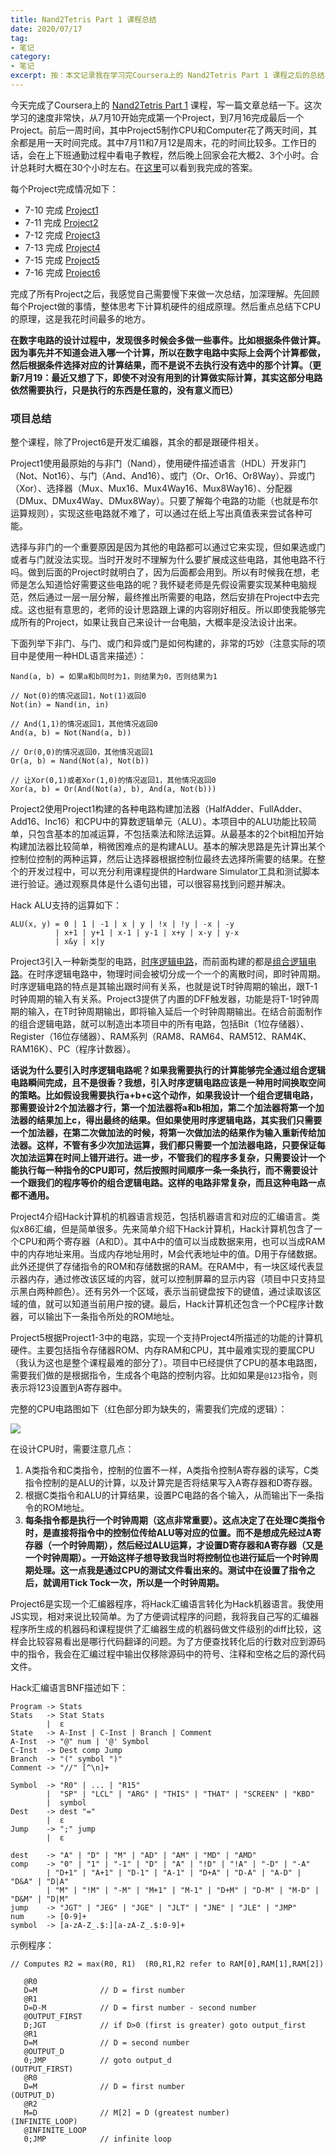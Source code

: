 ```yaml
---
title: Nand2Tetris Part 1 课程总结
date: 2020/07/17
tag:
- 笔记
category:
- 笔记
excerpt: 按：本文记录我在学习完Coursera上的 Nand2Tetris Part 1 课程之后的总结与思考。
---
```




今天完成了Coursera上的 [Nand2Tetris Part 1](https://www.coursera.org/learn/build-a-computer) 课程，写一篇文章总结一下。这次学习的速度非常快，从7月10开始完成第一个Project，到7月16完成最后一个Project。前后一周时间，其中Project5制作CPU和Computer花了两天时间，其余都是用一天时间完成。其中7月11和7月12是周末，花的时间比较多。工作日的话，会在上下班通勤过程中看电子教程，然后晚上回家会花大概2、3个小时。合计总耗时大概在30个小时左右。在[这里](https://gitee.com/lhtin/Nand2TetrisLabs)可以看到我完成的答案。

每个Project完成情况如下：

- 7-10 完成 [Project1](https://www.nand2tetris.org/project01)
- 7-11 完成 [Project2](https://www.nand2tetris.org/project02)
- 7-12 完成 [Project3](https://www.nand2tetris.org/project03)
- 7-13 完成 [Project4](https://www.nand2tetris.org/project04)
- 7-15 完成 [Project5](https://www.nand2tetris.org/project05)
- 7-16 完成 [Project6](https://www.nand2tetris.org/project06)

完成了所有Project之后，我感觉自己需要慢下来做一次总结，加深理解。先回顾每个Project做的事情，整体思考下计算机硬件的组成原理。然后重点总结下CPU的原理，这是我花时间最多的地方。

**在数字电路的设计过程中，发现很多时候会多做一些事件。比如根据条件做计算。因为事先并不知道会进入哪一个计算，所以在数字电路中实际上会两个计算都做，然后根据条件选择对应的计算结果，而不是说不去执行没有选中的那个计算。（更新7月19：最近又想了下，即使不对没有用到的计算做实际计算，其实这部分电路依然需要执行，只是执行的东西是任意的，没有意义而已）**



### 项目总结

整个课程，除了Project6是开发汇编器，其余的都是跟硬件相关。

Project1使用最原始的与非门（Nand），使用硬件描述语言（HDL）开发非门（Not、Not16）、与门（And、And16）、或门（Or、Or16、Or8Way）、异或门（Xor）、选择器（Mux、Mux16、Mux4Way16、Mux8Way16）、分配器（DMux、DMux4Way、DMux8Way）。只要了解每个电路的功能（也就是布尔运算规则），实现这些电路就不难了，可以通过在纸上写出真值表来尝试各种可能。

选择与非门的一个重要原因是因为其他的电路都可以通过它来实现，但如果选或门或者与门就没法实现。当时开发时不理解为什么要扩展成这些电路，其他电路不行吗。做到后面的Project时就明白了，因为后面都会用到。所以有时候我在想，老师是怎么知道恰好需要这些电路的呢？我怀疑老师是先假设需要实现某种电脑规范，然后通过一层一层分解，最终推出所需要的电路，然后安排在Project中去完成。这也挺有意思的，老师的设计思路跟上课的内容刚好相反。所以即使我能够完成所有的Project，如果让我自己来设计一台电脑，大概率是没法设计出来。

下面列举下非门、与门、或门和异或门是如何构建的，非常的巧妙（注意实际的项目中是使用一种HDL语言来描述）：

```
Nand(a, b) = 如果a和b同时为1，则结果为0，否则结果为1

// Not(0)的情况返回1，Not(1)返回0
Not(in) = Nand(in, in)

// And(1,1)的情况返回1，其他情况返回0
And(a, b) = Not(Nand(a, b))

// Or(0,0)的情况返回0，其他情况返回1
Or(a, b) = Nand(Not(a), Not(b))

// 让Xor(0,1)或者Xor(1,0)的情况返回1，其他情况返回0
Xor(a, b) = Or(And(Not(a), b), And(a, Not(b)))
```



Project2使用Project1构建的各种电路构建加法器（HalfAdder、FullAdder、Add16、Inc16）和CPU中的算数逻辑单元（ALU）。本项目中的ALU功能比较简单，只包含基本的加减运算，不包括乘法和除法运算。从最基本的2个bit相加开始构建加法器比较简单，稍微困难点的是构建ALU。基本的解决思路是先计算出某个控制位控制的两种运算，然后让选择器根据控制位最终去选择所需要的结果。在整个的开发过程中，可以充分利用课程提供的Hardware Simulator工具和测试脚本进行验证。通过观察具体是什么语句出错，可以很容易找到问题并解决。

Hack ALU支持的运算如下：

```
ALU(x, y) = 0 | 1 | -1 | x | y | !x | !y | -x | -y
          | x+1 | y+1 | x-1 | y-1 | x+y | x-y | y-x
          | x&y | x|y
```



Project3引入一种新类型的电路，[时序逻辑电路](https://en.wikipedia.org/wiki/Sequential_logic)，而前面构建的都是[组合逻辑电路](https://en.wikipedia.org/wiki/Combinational_logic)。在时序逻辑电路中，物理时间会被切分成一个一个的离散时间，即时钟周期。时序逻辑电路的特点是其输出跟时间有关系，也就是说T时钟周期的输出，跟T-1时钟周期的输入有关系。Project3提供了内置的DFF触发器，功能是将T-1时钟周期的输入，在T时钟周期输出，即将输入延后一个时钟周期输出。在结合前面制作的组合逻辑电路，就可以制造出本项目中的所有电路，包括Bit（1位存储器）、Register（16位存储器）、RAM系列（RAM8、RAM64、RAM512、RAM4K、RAM16K）、PC（程序计数器）。

**话说为什么要引入时序逻辑电路呢？如果我需要执行的计算能够完全通过组合逻辑电路瞬间完成，且不是很香？我想，引入时序逻辑电路应该是一种用时间换取空间的策略。比如假设我需要执行a+b+c这个动作，如果我设计一个组合逻辑电路，那需要设计2个加法器才行，第一个加法器将a和b相加，第二个加法器将第一个加法器的结果加上c，得出最终的结果。但如果使用时序逻辑电路，其实我们只需要一个加法器，在第二次做加法的时候，将第一次做加法的结果作为输入重新传给加法器。这样，不管有多少次加法运算，我们都只需要一个加法器电路，只要保证每次加法运算在时间上错开进行。进一步，不管我们的程序多复杂，只需要设计一个能执行每一种指令的CPU即可，然后按照时间顺序一条一条执行，而不需要设计一个跟我们的程序等价的组合逻辑电路。这样的电路非常复杂，而且这种电路一点都不通用。**



Project4介绍Hack计算机的机器语言规范，包括机器语言和对应的汇编语言。类似x86汇编，但是简单很多。先来简单介绍下Hack计算机，Hack计算机包含了一个CPU和两个寄存器（A和D）。其中A中的值可以当成数据来用，也可以当成RAM中的内存地址来用。当成内存地址用时，M会代表地址中的值。D用于存储数据。此外还提供了存储指令的ROM和存储数据的RAM。在RAM中，有一块区域代表显示器内存，通过修改该区域的内容，就可以控制屏幕的显示内容（项目中只支持显示黑白两种颜色）。还有另外一个区域，表示当前键盘按下的键值，通过读取该区域的值，就可以知道当前用户按的键。最后，Hack计算机还包含一个PC程序计数器，可以输出下一条指令所处的ROM地址。



Project5根据Project1-3中的电路，实现一个支持Project4所描述的功能的计算机硬件。主要包括指令存储器ROM、内存RAM和CPU，其中最难实现的要属CPU（我认为这也是整个课程最难的部分了）。项目中已经提供了CPU的基本电路图，需要我们做的是根据指令，生成各个电路的控制内容。比如如果是`@123`指令，则表示将123设置到A寄存器中。

完整的CPU电路图如下（红色部分即为缺失的，需要我们完成的逻辑）：

![](/images/nand2tetris-1/CPU.png)

在设计CPU时，需要注意几点：

1. A类指令和C类指令，控制的位置不一样，A类指令控制A寄存器的读写，C类指令控制的是ALU的计算，以及计算完是否将结果写入A寄存器和D寄存器。
2. 根据C类指令和ALU的计算结果，设置PC电路的各个输入，从而输出下一条指令的ROM地址。
3. **每条指令都是执行一个时钟周期（这点非常重要）。这点决定了在处理C类指令时，是直接将指令中的控制位传给ALU等对应的位置。而不是想成先经过A寄存器（一个时钟周期），然后经过ALU运算，才设置D寄存器和A寄存器（又是一个时钟周期）。一开始这样子想导致我当时将控制位也进行延后一个时钟周期处理。这一点我是通过CPU的测试文件看出来的。测试中在设置了指令之后，就调用Tick Tock一次，所以是一个时钟周期。**



Project6是实现一个汇编器程序，将Hack汇编语言转化为Hack机器语言。我使用JS实现，相对来说比较简单。为了方便调试程序的问题，我将我自己写的汇编器程序所生成的机器码和课程提供了汇编器生成的机器码做文件级别的diff比较，这样会比较容易看出是哪行代码翻译的问题。为了方便查找转化后的行数对应到源码中的指令，我会在汇编过程中输出仅移除源码中的符号、注释和空格之后的源代码文件。

Hack汇编语言BNF描述如下：

```
Program -> Stats
Stats   -> Stat Stats
        |  ε
State 	-> A-Inst | C-Inst | Branch | Comment
A-Inst 	-> "@" num | '@' Symbol
C-Inst 	-> Dest comp Jump
Branch  -> "(" symbol ")"
Comment -> "//" [^\n]+

Symbol  -> "R0" | ... | "R15" 
        |  "SP" | "LCL" | "ARG" | "THIS" | "THAT" | "SCREEN" | "KBD" 
        |  symbol
Dest    -> dest "="
        |  ε
Jump    -> ";" jump
        |  ε

dest    -> "A" | "D" | "M" | "AD" | "AM" | "MD" | "AMD"
comp    -> "0" | "1" | "-1" | "D" | "A" | "!D" | "!A" | "-D" | "-A"
        | "D+1" | "A+1" | "D-1" | "A-1" | "D+A" | "D-A" | "A-D" | "D&A" | "D|A" 
        | "M" | "!M" | "-M" | "M+1" | "M-1" | "D+M" | "D-M" | "M-D" | "D&M" | "D|M"
jump    -> "JGT" | "JEG" | "JGE" | "JLT" | "JNE" | "JLE" | "JMP"
num     -> [0-9]+
symbol  -> [a-zA-Z_.$:][a-zA-Z_.$:0-9]+
```

示例程序：

```
// Computes R2 = max(R0, R1)  (R0,R1,R2 refer to RAM[0],RAM[1],RAM[2])

   @R0
   D=M              // D = first number
   @R1
   D=D-M            // D = first number - second number
   @OUTPUT_FIRST
   D;JGT            // if D>0 (first is greater) goto output_first
   @R1
   D=M              // D = second number
   @OUTPUT_D
   0;JMP            // goto output_d
(OUTPUT_FIRST)
   @R0             
   D=M              // D = first number
(OUTPUT_D)
   @R2
   M=D              // M[2] = D (greatest number)
(INFINITE_LOOP)
   @INFINITE_LOOP
   0;JMP            // infinite loop
```

